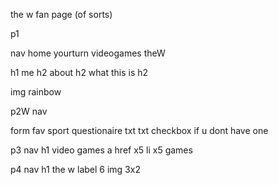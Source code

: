 the w fan page (of sorts)

p1

nav
home    yourturn   videogames     theW

h1 me
h2 about
h2 what this is
h2

img rainbow

p2W
nav

form fav sport questionaire
txt
txt
checkbox if u dont have one

p3
nav
h1 video games
a href x5
li x5 games

p4
nav
h1 the w
label 6 img 3x2
